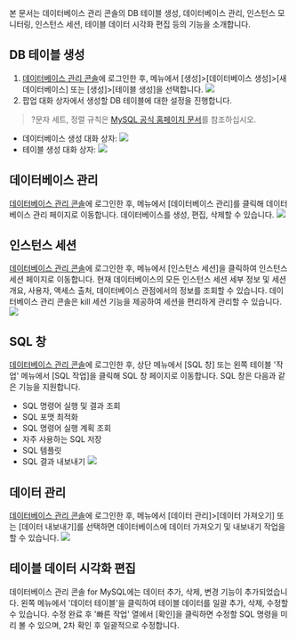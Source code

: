 본 문서는 데이터베이스 관리 콘솔의 DB 테이블 생성, 데이터베이스 관리, 인스턴스 모니터링, 인스턴스 세션, 테이블 데이터 시각화 편집 등의 기능을 소개합니다.

## DB 테이블 생성
1. [데이터베이스 관리 콘솔](https://dms.cloud.tencent.com/#/login)에 로그인한 후, 메뉴에서 [생성]>[데이터베이스 생성]>[새 데이터베이스] 또는 [생성]>[테이블 생성]을 선택합니다.
![](https://main.qcloudimg.com/raw/4b1c803307c0c64d96ff6b8fdf43d3dd.png)
2. 팝업 대화 상자에서 생성할 DB 테이블에 대한 설정을 진행합니다.
>?문자 세트, 정렬 규칙은 [MySQL 공식 홈페이지 문서](https://dev.mysql.com/doc/)를 참조하십시오.
>
 - 데이터베이스 생성 대화 상자:
![](https://main.qcloudimg.com/raw/392a9c91adf523e57deb300f0be7e86d.png)
 - 테이블 생성 대화 상자:
![](https://main.qcloudimg.com/raw/0d4806266e021e7864c0aa605781929c.png)

## 데이터베이스 관리
[데이터베이스 관리 콘솔](https://dms.cloud.tencent.com/#/login)에 로그인한 후, 메뉴에서 [데이터베이스 관리]를 클릭해 데이터베이스 관리 페이지로 이동합니다. 데이터베이스를 생성, 편집, 삭제할 수 있습니다.
![](https://main.qcloudimg.com/raw/85b4d1def1c7eadaf415d9944ff3101c.png)

## 인스턴스 세션
[데이터베이스 관리 콘솔](https://dms.cloud.tencent.com/#/login)에 로그인한 후, 메뉴에서 [인스턴스 세션]을 클릭하여 인스턴스 세션 페이지로 이동합니다. 현재 데이터베이스의 모든 인스턴스 세션 세부 정보 및 세션 개요, 사용자, 액세스 출처, 데이터베이스 관점에서의 정보를 조회할 수 있습니다.
데이터베이스 관리 콘솔은 kill 세션 기능을 제공하여 세션을 편리하게 관리할 수 있습니다.
![](https://main.qcloudimg.com/raw/4218f038cb177548047f0042f4986351.png)

## SQL 창
[데이터베이스 관리 콘솔](https://dms.cloud.tencent.com/#/login)에 로그인한 후, 상단 메뉴에서 [SQL 창] 또는 왼쪽 테이블 '작업' 메뉴에서 [SQL 작업]을 클릭해 SQL 창 페이지로 이동합니다. SQL 창은 다음과 같은 기능을 지원합니다.
- SQL 명령어 실행 및 결과 조회
- SQL 포맷 최적화
- SQL 명령어 실행 계획 조회
- 자주 사용하는 SQL 저장
- SQL 템플릿
- SQL 결과 내보내기
![](https://main.qcloudimg.com/raw/cf0c070dc6ae01c6d9c8795ce0934fb6.png)

## 데이터 관리
[데이터베이스 관리 콘솔](https://dms.cloud.tencent.com/#/login)에 로그인한 후, 메뉴에서 [데이터 관리]>[데이터 가져오기] 또는 [데이터 내보내기]를 선택하면 데이터베이스에 데이터 가져오기 및 내보내기 작업을 할 수 있습니다.
![](https://main.qcloudimg.com/raw/5c58a3bbfe40ac943bd08a726427b7fa.png)

## 테이블 데이터 시각화 편집
데이터베이스 관리 콘솔 for MySQL에는 데이터 추가, 삭제, 변경 기능이 추가되었습니다. 왼쪽 메뉴에서 '데이터 테이블'을 클릭하여 테이블 데이터를 일괄 추가, 삭제, 수정할 수 있습니다. 수정 완료 후 '빠른 작업' 열에서 [확인]을 클릭하면 수정할 SQL 명령을 미리 볼 수 있으며, 2차 확인 후 일괄적으로 수정합니다.
